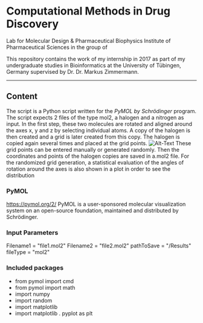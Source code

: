 # Computational Methods in Drug Discovery

Lab for Molecular Design & Pharmaceutical Biophysics
Institute of Pharmaceutical Sciences in the group of

This repository contains the work of my internship in 2017 as part of my undergraduate studies in Bioinformatics at the University of Tübingen, Germany supervised by Dr. Dr. Markus Zimmermann. 

- - - - - - - - - -

## Content
The script is a Python script written for the _PyMOL by Schrödinger_ program. The script expects 2 files of the type mol2, a halogen and a nitrogen as input. In the first step, these two molecules are rotated and aligned around the axes x, y and z by selecting individual atoms. A copy of the halogen is then created and a grid is later created from this copy. The halogen is copied again several times and placed at the grid points. 
![Alt-Text](/Pfad/zum/Bild.jpg)
These grid points can be entered manually or generated randomly. Then the coordinates and points of the halogen copies are saved in a.mol2 file. For the randomized grid generation, a statistical evaluation of the angles of rotation around the axes is also shown in a plot in order to see the distribution
### PyMOL
https://pymol.org/2/
PyMOL is a user-sponsored molecular visualization system on an open-source foundation, maintained and distributed by Schrödinger.

### Input Parameters
Filename1 = "file1.mol2" 
Filename2 = "file2.mol2"
pathToSave = "/Results"
fileType  = "mol2"


### Included packages
- from pymol import cmd
- from pymol import math
- import numpy
- import random
- import  matplotlib
- import  matplotlib . pyplot  as  plt

